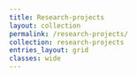 ```yaml
---
title: Research-projects
layout: collection
permalink: /research-projects/
collection: research-projects
entries_layout: grid
classes: wide
---
```

